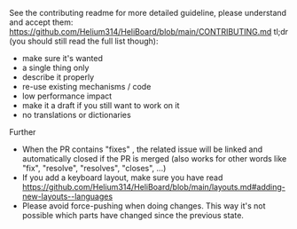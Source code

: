 See the contributing readme for more detailed guideline, please understand and accept them: https://github.com/Helium314/HeliBoard/blob/main/CONTRIBUTING.md
tl;dr (you should still read the full list though):
* make sure it's wanted
* a single thing only
* describe it properly
* re-use existing mechanisms / code
* low performance impact
* make it a draft if you still want to work on it
* no translations or dictionaries

Further
* When the PR contains "fixes" <issue number>, the related issue will be linked and automatically closed if the PR is merged (also works for other words like "fix", "resolve", "resolves", "closes", ...)
* If you add a keyboard layout, make sure you have read https://github.com/Helium314/HeliBoard/blob/main/layouts.md#adding-new-layouts--languages
* Please avoid force-pushing when doing changes. This way it's not possible which parts have changed since the previous state.

<!-- (please remove the text above before submitting the PR) -->